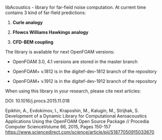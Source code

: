 

libAcoustics - library for far-field noise computation. At current time contains 3 kind of far-field predictions:

1. **Curle analogy**

2. **Ffowcs Williams Hawkings analogy**

3. **CFD-BEM coupling** 

The library is available for next OpenFOAM versions:

* OpenFOAM 3.0, 4.1 versions are stored in the master branch

* OpenFOAM+ v.1812 is in the digitef-dev-1812 branch of the repository

* OpenFOAM+ v.1912 is in the digitef-dev-1912 branch of the repository

When using this library in your research, please cite next articles:

DOI: 10.1016/j.procs.2015.11.018 
 
Epikhin, A., Evdokimov, I., Kraposhin, M., Kalugin, M., Strijhak, S. Development of a Dynamic Library for Computational Aeroacoustics Applications Using the OpenFOAM Open Source Package // Procedia Computer ScienceVolume 66, 2015, Pages 150-157
https://www.sciencedirect.com/science/article/pii/S1877050915033670


